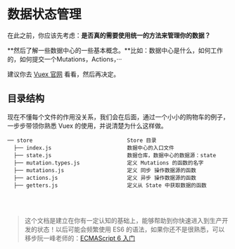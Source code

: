 # 数据状态管理

在此之前，你应该先考虑：**是否真的需要使用统一的方法来管理你的数据？**

**然后了解一些数据中心的一些基本概念。**比如：数据中心是什么，如何工作的，如何提交一个Mutations，Actions，···

建议你去 [Vuex 官网](https://vuex.vuejs.org/zh/)  看看，然后再决定。

## 目录结构

现在不懂每个文件的作用没关系，我们会在后面，通过一个小小的购物车的例子，一步步带领你熟悉 Vuex 的使用，并说清楚为什么这样做。

```
── store                              Store 目录
  ├── index.js                        数据中心的入口文件
  ├── state.js                        数据仓库，数据中心的数据源：state
  ├── mutation.types.js               定义 Mutations 的函数的名字
  ├── mutations.js                    定义 同步 操作数据源的函数
  ├── actions.js                      定义 异步 操作数据源的函数
  ├── getters.js                      定义从 State 中获取数据的函数
```
<br/><br/>

> 这个文档是建立在你有一定认知的基础上，能够帮助到你快速进入到生产开发的状态！以后可能会频繁使用 ES6 的语法，如果你还不是很熟悉，可以移步阮一峰老师的：[ECMAScript 6 入门](http://es6.ruanyifeng.com/)

